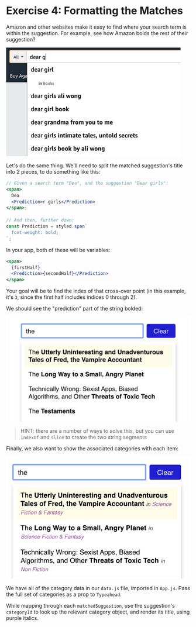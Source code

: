 # Exercise 4: Formatting the Matches

Amazon and other websites make it easy to find where your search term is within the suggestion. For example, see how Amazon bolds the rest of their suggestion?

![Amazon bolding suggestions](./__lecture/assets/amazon.png)

Let's do the same thing. We'll need to split the matched suggestion's title into 2 pieces, to do something like this:

```jsx
// Given a search term "Dea", and the suggestion "Dear girls":
<span>
  Dea
  <Prediction>r girls</Prediction>
</span>;

// And then, further down:
const Prediction = styled.span`
  font-weight: bold;
`;
```

In your app, both of these will be variables:

```jsx
<span>
  {firstHalf}
  <Prediction>{secondHalf}</Prediction>
</span>
```

Your goal will be to find the index of that cross-over point (in this example, it's `3`, since the first half includes indices 0 through 2).

We should see the "prediction" part of the string bolded:

![working demo](./__lecture/assets/bolded.png)

> HINT: there are a number of ways to solve this, but you can use `indexOf` and `slice` to create the two string segments

Finally, we also want to show the associated categories with each item:

![working demo](./__lecture/assets/category-render.png)

We have all of the category data in our `data.js` file, imported in `App.js`. Pass the full set of categories as a prop to `Typeahead`.

While mapping through each `matchedSuggestion`, use the suggestion's `categoryId` to look up the relevant category object, and render its title, using purple italics.
